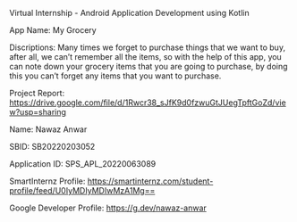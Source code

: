 Virtual Internship - Android Application Development using Kotlin

App Name: My Grocery

Discriptions: Many times we forget to purchase things that we want to buy, after all, we can’t remember all the items, so with the help of this app, you can note down your grocery items that you are going to purchase, by doing this you can’t forget any items that you want to purchase.

Project Report: https://drive.google.com/file/d/1Rwcr38_sJfK9d0fzwuGtJUegTpftGoZd/view?usp=sharing

Name: Nawaz Anwar

SBID: SB20220203052

Application ID: SPS_APL_20220063089

SmartInternz Profile: https://smartinternz.com/student-profile/feed/U0IyMDIyMDIwMzA1Mg==

Google Developer Profile: https://g.dev/nawaz-anwar
